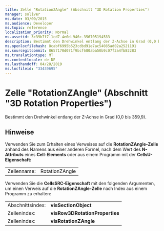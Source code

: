 ```yaml
---
title: Zelle "RotationZAngle" (Abschnitt "3D Rotation Properties")
manager: soliver
ms.date: 03/09/2015
ms.audience: Developer
ms.topic: reference
localization_priority: Normal
ms.assetid: 3c39b7f7-1cd7-4e0d-946c-356705194583
description: Bestimmt den Drehwinkel entlang der Z-Achse in Grad (0,0 bis 359,9).
ms.openlocfilehash: 8cabf6995b523cdbd91e7ac54085ad02a2521191
ms.sourcegitcommit: 8657170d071f9bcf680aba50b9c07f2a4fb82283
ms.translationtype: MT
ms.contentlocale: de-DE
ms.lasthandoff: 04/28/2019
ms.locfileid: "33439695"
---
```

# <a name="rotationzangle-cell-3-d-rotation-properties-section"></a>Zelle "RotationZAngle" (Abschnitt "3D Rotation Properties")

Bestimmt den Drehwinkel entlang der Z-Achse in Grad (0,0 bis 359,9).
  
## <a name="remarks"></a>Hinweise

Verwenden Sie zum Erhalten eines Verweises auf die **RotationZAngle-Zelle** anhand des Namens aus einer anderen Formel, nach dem Wert des **N-Attributs** eines **Cell-Elements** oder aus einem Programm mit der **CellsU-Eigenschaft:** 
  
|||
|:-----|:-----|
|Zellenname:  <br/> |RotationZAngle  <br/> |
   
Verwenden Sie die **CellsSRC-Eigenschaft** mit den folgenden Argumenten, um einen Verweis auf die **RotationZAngle-Zelle** nach Index aus einem Programm zu erhalten: 
  
|||
|:-----|:-----|
|Abschnittsindex:  <br/> |**visSectionObject** <br/> |
|Zeilenindex:  <br/> |**visRow3DRotationProperties** <br/> |
|Zellenindex:  <br/> |**visRotationZAngle** <br/> |
   

